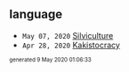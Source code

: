 ## language

*  <code>May 07, 2020</code> [Silviculture](2020-05-07T10-06-23-silviculture.md)
*  <code>Apr 28, 2020</code> [Kakistocracy](2020-04-28T21-52-07-kakistocracy.md)

<sup><sub>generated 9 May 2020 01:06:33</sub></sup>
